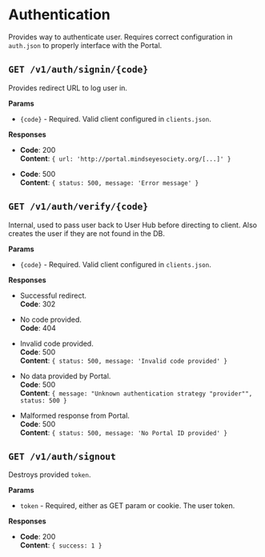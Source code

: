 # Authentication
Provides way to authenticate user. Requires correct configuration in `auth.json` to properly interface with the Portal.

## `GET /v1/auth/signin/{code}`
Provides redirect URL to log user in.

__Params__
* `{code}` - Required. Valid client configured in `clients.json`.

__Responses__

* __Code__: 200<br>
  __Content__: `{ url: 'http://portal.mindseyesociety.org/[...]' }`

* __Code__: 500<br>
  __Content__: `{ status: 500, message: 'Error message' }`

## `GET /v1/auth/verify/{code}`
Internal, used to pass user back to User Hub before directing to client. Also creates the user if they are not found in the DB.

__Params__
* `{code}` - Required. Valid client configured in `clients.json`.

__Responses__

* Successful redirect.<br>
  __Code__: 302

* No code provided.<br>
  __Code__: 404

* Invalid code provided.<br>
  __Code__: 500<br>
  __Content__: `{ status: 500, message: 'Invalid code provided' }`

* No data provided by Portal.<br>
  __Code__: 500<br>
  __Content__: `{ message: "Unknown authentication strategy "provider"", status: 500 }`

* Malformed response from Portal.<br>
  __Code__: 500<br>
  __Content__: `{ status: 500, message: 'No Portal ID provided' }`

## `GET /v1/auth/signout`
Destroys provided `token`.

__Params__
* `token` - Required, either as GET param or cookie. The user token.

__Responses__

* __Code__: 200<br>
  __Content__: `{ success: 1 }`
